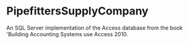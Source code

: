 # PipefittersSupplyCompany
An SQL Server implementation of the Access database from the book 'Building Accounting Systems use Access 2010.
